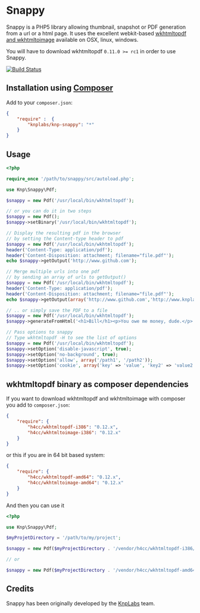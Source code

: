 # Snappy

Snappy is a PHP5 library allowing thumbnail, snapshot or PDF generation from a url or a html page.
It uses the excellent webkit-based [wkhtmltopdf and wkhtmltoimage](http://code.google.com/p/wkhtmltopdf/)
available on OSX, linux, windows.

You will have to download wkhtmltopdf `0.11.0 >= rc1` in order to use Snappy.

[![Build Status](https://secure.travis-ci.org/KnpLabs/snappy.png?branch=master)](http://travis-ci.org/KnpLabs/snappy)

## Installation using [Composer](http://getcomposer.org/)

Add to your `composer.json`:

```json
{
    "require" :  {
        "knplabs/knp-snappy": "*"
    }
}
```

## Usage

```php
<?php

require_once '/path/to/snappy/src/autoload.php';

use Knp\Snappy\Pdf;

$snappy = new Pdf('/usr/local/bin/wkhtmltopdf');

// or you can do it in two steps
$snappy = new Pdf();
$snappy->setBinary('/usr/local/bin/wkhtmltopdf');

// Display the resulting pdf in the browser
// by setting the Content-type header to pdf
$snappy = new Pdf('/usr/local/bin/wkhtmltopdf');
header('Content-Type: application/pdf');
header('Content-Disposition: attachment; filename="file.pdf"');
echo $snappy->getOutput('http://www.github.com');

// Merge multiple urls into one pdf
// by sending an array of urls to getOutput()
$snappy = new Pdf('/usr/local/bin/wkhtmltopdf');
header('Content-Type: application/pdf');
header('Content-Disposition: attachment; filename="file.pdf"');
echo $snappy->getOutput(array('http://www.github.com','http://www.knplabs.com','http://www.php.net'));

// .. or simply save the PDF to a file
$snappy = new Pdf('/usr/local/bin/wkhtmltopdf');
$snappy->generateFromHtml('<h1>Bill</h1><p>You owe me money, dude.</p>', '/tmp/bill-123.pdf');

// Pass options to snappy
// Type wkhtmltopdf -H to see the list of options
$snappy = new Pdf('/usr/local/bin/wkhtmltopdf');
$snappy->setOption('disable-javascript', true);
$snappy->setOption('no-background', true);
$snappy->setOption('allow', array('/path1', '/path2'));
$snappy->setOption('cookie', array('key' => 'value', 'key2' => 'value2'));
```

## wkhtmltopdf binary as composer dependencies

If you want to download wkhtmltopdf and wkhtmltoimage with composer you add to `composer.json`:

```json
{
    "require": {
        "h4cc/wkhtmltopdf-i386": "0.12.x",
        "h4cc/wkhtmltoimage-i386": "0.12.x"
    }
}
```

or this if you are in 64 bit based system:

```json
{
    "require": {
        "h4cc/wkhtmltopdf-amd64": "0.12.x",
        "h4cc/wkhtmltoimage-amd64": "0.12.x"
    }
}
```

And then you can use it

```php
<?php

use Knp\Snappy\Pdf;

$myProjetDirectory = '/path/to/my/project';

$snappy = new Pdf($myProjectDirectory . '/vendor/h4cc/wkhtmltopdf-i386/bin/wkhtmltopdf-i386');

// or

$snappy = new Pdf($myProjectDirectory . '/vendor/h4cc/wkhtmltopdf-amd64/bin/wkhtmltopdf-amd64');
```


## Credits

Snappy has been originally developed by the [KnpLabs](http://knplabs.com) team.
